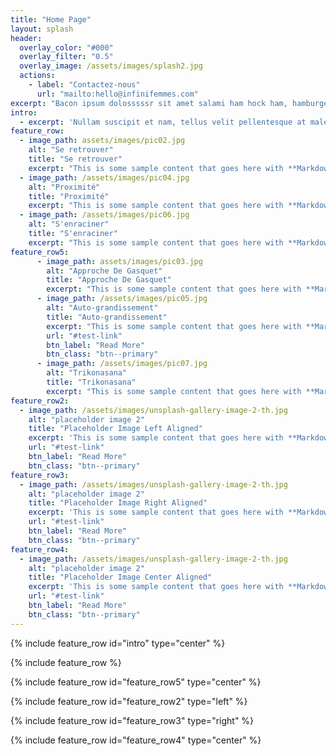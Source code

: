 ```yaml
---
title: "Home Page"
layout: splash
header:
  overlay_color: "#000"
  overlay_filter: "0.5"
  overlay_image: /assets/images/splash2.jpg
  actions:
    - label: "Contactez-nous"
      url: "mailto:hello@infinifemmes.com"
excerpt: "Bacon ipsum dolosssssr sit amet salami ham hock ham, hamburger corned beef short ribs kielbasa biltong t-bone drumstick tri-tip tail sirloin pork chop."
intro:
  - excerpt: 'Nullam suscipit et nam, tellus velit pellentesque at malesuada, enim eaque. Quis nulla, netus tempor in diam gravida tincidunt, *proin faucibus* voluptate felis id sollicitudin. Centered with `type="center"`'
feature_row:
  - image_path: assets/images/pic02.jpg
    alt: "Se retrouver"
    title: "Se retrouver"
    excerpt: "This is some sample content that goes here with **Markdown** formatting."
  - image_path: /assets/images/pic04.jpg
    alt: "Proximité"
    title: "Proximité"
    excerpt: "This is some sample content that goes here with **Markdown** formatting."
  - image_path: /assets/images/pic06.jpg
    alt: "S'enraciner"
    title: "S'enraciner"
    excerpt: "This is some sample content that goes here with **Markdown** formatting."
feature_row5:
      - image_path: assets/images/pic03.jpg
        alt: "Approche De Gasquet"
        title: "Approche De Gasquet"
        excerpt: "This is some sample content that goes here with **Markdown** formatting."
      - image_path: /assets/images/pic05.jpg
        alt: "Auto-grandissement"
        title: "Auto-grandissement"
        excerpt: "This is some sample content that goes here with **Markdown** formatting."
        url: "#test-link"
        btn_label: "Read More"
        btn_class: "btn--primary"
      - image_path: /assets/images/pic07.jpg
        alt: "Trikonasana"
        title: "Trikonasana"
        excerpt: "This is some sample content that goes here with **Markdown** formatting."
feature_row2:
  - image_path: /assets/images/unsplash-gallery-image-2-th.jpg
    alt: "placeholder image 2"
    title: "Placeholder Image Left Aligned"
    excerpt: 'This is some sample content that goes here with **Markdown** formatting. Left aligned with `type="left"`'
    url: "#test-link"
    btn_label: "Read More"
    btn_class: "btn--primary"
feature_row3:
  - image_path: /assets/images/unsplash-gallery-image-2-th.jpg
    alt: "placeholder image 2"
    title: "Placeholder Image Right Aligned"
    excerpt: 'This is some sample content that goes here with **Markdown** formatting. Right aligned with `type="right"`'
    url: "#test-link"
    btn_label: "Read More"
    btn_class: "btn--primary"
feature_row4:
  - image_path: /assets/images/unsplash-gallery-image-2-th.jpg
    alt: "placeholder image 2"
    title: "Placeholder Image Center Aligned"
    excerpt: 'This is some sample content that goes here with **Markdown** formatting. Centered with `type="center"`'
    url: "#test-link"
    btn_label: "Read More"
    btn_class: "btn--primary"
---
```


{% include feature_row id="intro" type="center" %}

{% include feature_row %}

{% include feature_row id="feature_row5" type="center" %}

{% include feature_row id="feature_row2" type="left" %}

{% include feature_row id="feature_row3" type="right" %}

{% include feature_row id="feature_row4" type="center" %}
